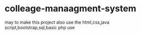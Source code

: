 # colleage-manaagment-system
may to make this project also use the html,css,java script,bootstrap,sql,basic php use
